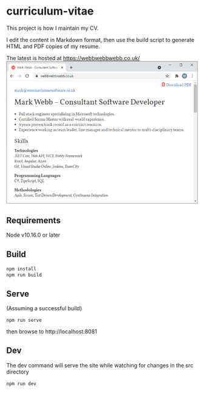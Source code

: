 # curriculum-vitae
This project is how I maintain my CV.

I edit the content in Markdown format, then use the build script to generate HTML and PDF copies of my resume.

The latest is hosted at https://webbwebbwebb.co.uk/
<img src="screenshot.png?raw=true" alt="screenshot of CV on webbwebbwebb.co.uk" width=800>

## Requirements
Node v10.16.0 or later

## Build
```
npm install
npm run build
```

## Serve
(Assuming a successful build)
```
npm run serve
```
then browse to http://localhost:8081

## Dev
The dev command will serve the site while watching for changes in the src directory
```
npm run dev
```